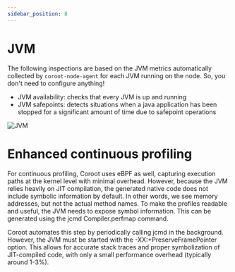```yaml
---
sidebar_position: 8
---
```


# JVM

The following inspections are based on the JVM metrics automatically collected by `coroot-node-agent` for each JVM running on the node. 
So, you don't need to configure anything!

* JVM availability: checks that every JVM is up and running
* JVM safepoints: detects situations when a java application has been stopped for a significant amount of time due to safepoint operations

<img alt="JVM" src="/img/docs/jvm.png" class="card w-1200"/>

# Enhanced continuous profiling
For continuous profiling, Coroot uses eBPF as well, capturing execution paths at the kernel level with minimal overhead. However, because the JVM relies heavily on JIT compilation, the generated native code does not include symbolic information by default. In other words, we see memory addresses, but not the actual method names. To make the profiles readable and useful, the JVM needs to expose symbol information. This can be generated using the jcmd <pid> Compiler.perfmap command.

Coroot automates this step by periodically calling jcmd in the background. However, the JVM must be started with the -XX:+PreserveFramePointer option. This allows for accurate stack traces and proper symbolization of JIT-compiled code, with only a small performance overhead (typically around 1-3%).

